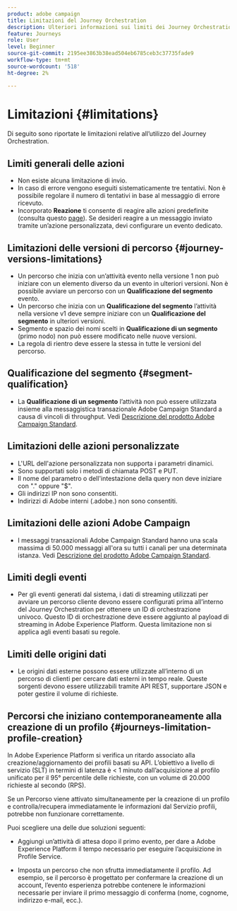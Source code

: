 ```yaml
---
product: adobe campaign
title: Limitazioni del Journey Orchestration
description: Ulteriori informazioni sui limiti dei Journey Orchestration
feature: Journeys
role: User
level: Beginner
source-git-commit: 2195ee3863b38ead504eb6785ceb3c37735fade9
workflow-type: tm+mt
source-wordcount: '518'
ht-degree: 2%

---
```


# Limitazioni  {#limitations}

Di seguito sono riportate le limitazioni relative all’utilizzo del Journey Orchestration.

## Limiti generali delle azioni

* Non esiste alcuna limitazione di invio. 
* In caso di errore vengono eseguiti sistematicamente tre tentativi. Non è possibile regolare il numero di tentativi in base al messaggio di errore ricevuto. 
* Incorporato **Reazione** ti consente di reagire alle azioni predefinite (consulta questo [page](../building-journeys/reaction-events.md)). Se desideri reagire a un messaggio inviato tramite un’azione personalizzata, devi configurare un evento dedicato. 

## Limitazioni delle versioni di percorso {#journey-versions-limitations}

* Un percorso che inizia con un’attività evento nella versione 1 non può iniziare con un elemento diverso da un evento in ulteriori versioni. Non è possibile avviare un percorso con un **Qualificazione del segmento** evento.
* Un percorso che inizia con un **Qualificazione del segmento** l’attività nella versione v1 deve sempre iniziare con un **Qualificazione del segmento** in ulteriori versioni.
* Segmento e spazio dei nomi scelti in **Qualificazione di un segmento** (primo nodo) non può essere modificato nelle nuove versioni.
* La regola di rientro deve essere la stessa in tutte le versioni del percorso.

## Qualificazione del segmento {#segment-qualification}

* La **Qualificazione di un segmento** l’attività non può essere utilizzata insieme alla messaggistica transazionale Adobe Campaign Standard a causa di vincoli di throughput. Vedi [Descrizione del prodotto Adobe Campaign Standard](https://helpx.adobe.com/it/legal/product-descriptions/campaign-standard.html). 
 

## Limitazioni delle azioni personalizzate

* L&#39;URL dell&#39;azione personalizzata non supporta i parametri dinamici. 
* Sono supportati solo i metodi di chiamata POST e PUT. 
* Il nome del parametro o dell&#39;intestazione della query non deve iniziare con &quot;.&quot; oppure &quot;$&quot;. 
* Gli indirizzi IP non sono consentiti. 
* Indirizzi di Adobe interni (.adobe.) non sono consentiti.
 

## Limitazioni delle azioni Adobe Campaign

* I messaggi transazionali Adobe Campaign Standard hanno una scala massima di 50.000 messaggi all&#39;ora su tutti i canali per una determinata istanza. Vedi [Descrizione del prodotto Adobe Campaign Standard](https://helpx.adobe.com/legal/product-descriptions/campaign-standard.html). 
 

## Limiti degli eventi

* Per gli eventi generati dal sistema, i dati di streaming utilizzati per avviare un percorso cliente devono essere configurati prima all’interno del Journey Orchestration per ottenere un ID di orchestrazione univoco. Questo ID di orchestrazione deve essere aggiunto al payload di streaming in Adobe Experience Platform. Questa limitazione non si applica agli eventi basati su regole.
 

## Limiti delle origini dati

* Le origini dati esterne possono essere utilizzate all’interno di un percorso di clienti per cercare dati esterni in tempo reale. Queste sorgenti devono essere utilizzabili tramite API REST, supportare JSON e poter gestire il volume di richieste.

## Percorsi che iniziano contemporaneamente alla creazione di un profilo {#journeys-limitation-profile-creation}

In Adobe Experience Platform si verifica un ritardo associato alla creazione/aggiornamento dei profili basati su API. L’obiettivo a livello di servizio (SLT) in termini di latenza è &lt; 1 minuto dall’acquisizione al profilo unificato per il 95° percentile delle richieste, con un volume di 20.000 richieste al secondo (RPS).

Se un Percorso viene attivato simultaneamente per la creazione di un profilo e controlla/recupera immediatamente le informazioni dal Servizio profili, potrebbe non funzionare correttamente.

Puoi scegliere una delle due soluzioni seguenti:

* Aggiungi un’attività di attesa dopo il primo evento, per dare a Adobe Experience Platform il tempo necessario per eseguire l’acquisizione in Profile Service.

* Imposta un percorso che non sfrutta immediatamente il profilo. Ad esempio, se il percorso è progettato per confermare la creazione di un account, l’evento esperienza potrebbe contenere le informazioni necessarie per inviare il primo messaggio di conferma (nome, cognome, indirizzo e-mail, ecc.).
